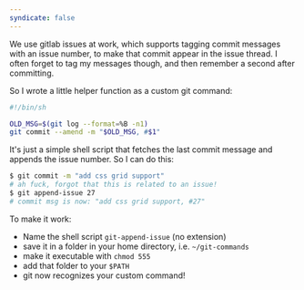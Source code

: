 ```yaml
---
syndicate: false
---
```

We use gitlab issues at work, which supports tagging commit messages with an issue number, to make that commit appear in the issue thread. I often forget to tag my messages though, and then remember a second after committing.

So I wrote a little helper function as a custom git command:

```bash
#!/bin/sh

OLD_MSG=$(git log --format=%B -n1)
git commit --amend -m "$OLD_MSG, #$1"
```

It's just a simple shell script that fetches the last commit message and appends the issue number. So I can do this:

```bash
$ git commit -m "add css grid support"
# ah fuck, forgot that this is related to an issue!
$ git append-issue 27
# commit msg is now: "add css grid support, #27"
```

To make it work: 

* Name the shell script `git-append-issue` (no extension)
* save it in a folder in your home directory, i.e. `~/git-commands`
* make it executable with `chmod 555`
* add that folder to your `$PATH`
* git now recognizes your custom command!
